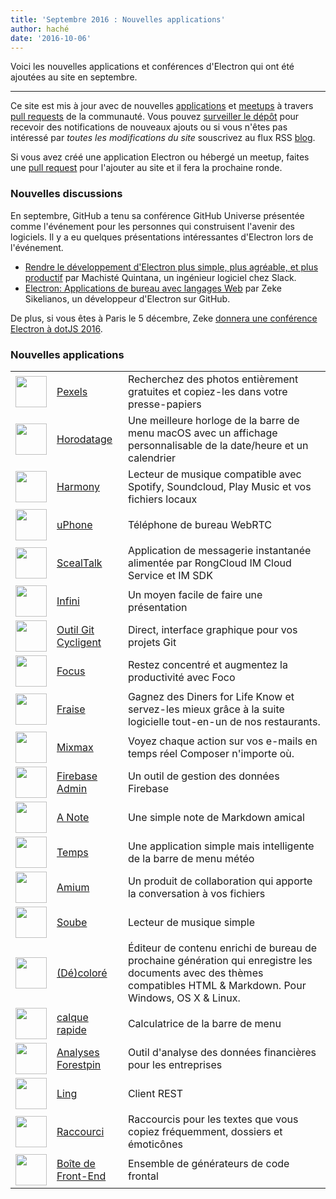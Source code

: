 ```yaml
---
title: 'Septembre 2016 : Nouvelles applications'
author: haché
date: '2016-10-06'
---
```


Voici les nouvelles applications et conférences d'Electron qui ont été ajoutées au site en septembre.

---

Ce site est mis à jour avec de nouvelles [applications](https://electronjs.org/apps) et [meetups](https://electronjs.org/community) à travers [pull requests](https://github.com/electron/electronjs.org/pulls) de la communauté. Vous pouvez [surveiller le dépôt](https://github.com/electron/electronjs.org) pour recevoir des notifications de nouveaux ajouts ou si vous n'êtes pas intéressé par _toutes les modifications du site_ souscrivez au flux RSS [blog](https://electronjs.org/feed.xml).

Si vous avez créé une application Electron ou hébergé un meetup, faites une [pull request](https://github.com/electron/electronjs.org) pour l'ajouter au site et il fera la prochaine ronde.

### Nouvelles discussions

En septembre, GitHub a tenu sa conférence GitHub Universe présentée comme l'événement pour les personnes qui construisent l'avenir des logiciels. Il y a eu quelques présentations intéressantes d'Electron lors de l'événement.

* [Rendre le développement d'Electron plus simple, plus agréable, et plus productif](https://www.youtube.com/watch?v=Eqg_IqVeI5s) par Machisté Quintana, un ingénieur logiciel chez Slack.
* [Electron: Applications de bureau avec langages Web](https://www.youtube.com/watch?v=FNHBfN8c32U) par Zeke Sikelianos, un développeur d'Electron sur GitHub.

De plus, si vous êtes à Paris le 5 décembre, Zeke [donnera une conférence Electron à dotJS 2016](https://twitter.com/dotJS/status/783615732307333120).

### Nouvelles applications

|                                                                                     |                                                           |                                                                                                                                                                    |
| ----------------------------------------------------------------------------------- | --------------------------------------------------------- | ------------------------------------------------------------------------------------------------------------------------------------------------------------------ |
| <img src='/images/apps/pexels-icon.png' width='50' />              | [Pexels](https://www.pexels.com/pro/mac-and-windows-app/) | Recherchez des photos entièrement gratuites et copiez-les dans votre presse-papiers                                                                                |
| <img src='/images/apps/timestamp-icon.png' width='50' />           | [Horodatage](https://mzdr.github.io/timestamp/)           | Une meilleure horloge de la barre de menu macOS avec un affichage personnalisable de la date/heure et un calendrier                                                |
| <img src='/images/apps/harmony-icon.png' width='50' />             | [Harmony](http://getharmony.xyz/)                         | Lecteur de musique compatible avec Spotify, Soundcloud, Play Music et vos fichiers locaux                                                                          |
| <img src='/images/apps/uphone-icon.png' width='50' />              | [uPhone](http://www.integraccs.com)                       | Téléphone de bureau WebRTC                                                                                                                                         |
| <img src='/images/apps/sealtalk-icon.png' width='50' />            | [ScealTalk](http://sealtalk.im)                           | Application de messagerie instantanée alimentée par RongCloud IM Cloud Service et IM SDK                                                                           |
| <img src='/images/apps/infinity-icon.png' width='50' />            | [Infini](https://ycosxapp.github.io)                      | Un moyen facile de faire une présentation                                                                                                                          |
| <img src='/images/apps/cycligent-git-tool-icon.png' width='50' />  | [Outil Git Cycligent](https://www.cycligent.com/git-tool) | Direct, interface graphique pour vos projets Git                                                                                                                   |
| <img src='/images/apps/foco-icon.png' width='50' />                | [Focus](https://github.com/akashnimare/foco)              | Restez concentré et augmentez la productivité avec Foco                                                                                                            |
| <img src='/images/apps/strawberry-icon.png' width='50' />          | [Fraise](https://strawberrypos.com)                       | Gagnez des Diners for Life Know et servez-les mieux grâce à la suite logicielle tout-en-un de nos restaurants.                                                     |
| <img src='/images/apps/mixmax-icon.png' width='50' />              | [Mixmax](https://mixmax.com/download)                     | Voyez chaque action sur vos e-mails en temps réel Composer n'importe où.                                                                                           |
| <img src='/images/apps/firebase-admin-icon.png' width='50' />      | [Firebase Admin](https://firebaseadmin.com)               | Un outil de gestion des données Firebase                                                                                                                           |
| <img src='/images/apps/anote-icon.png' width='50' />               | [A Note](https://github.com/AnotherNote/anote)            | Une simple note de Markdown amical                                                                                                                                 |
| <img src='/images/apps/temps-icon.png' width='50' />               | [Temps](https://jackd248.github.io/temps/)                | Une application simple mais intelligente de la barre de menu météo                                                                                                 |
| <img src='/images/apps/amium-icon.png' width='50' />               | [Amium](https://www.amium.com)                            | Un produit de collaboration qui apporte la conversation à vos fichiers                                                                                             |
| <img src='/images/apps/soube-icon.png' width='50' />               | [Soube](http://soube.diegomolina.cl)                      | Lecteur de musique simple                                                                                                                                          |
| <img src='/images/apps/un-colored-icon.png' width='50' />          | [(Dé)coloré](https://n457.github.io/Uncolored/)           | Éditeur de contenu enrichi de bureau de prochaine génération qui enregistre les documents avec des thèmes compatibles HTML & Markdown. Pour Windows, OS X & Linux. |
| <img src='/images/apps/quickcalc-icon.png' width='50' />           | [calque rapide](https://github.com/Cwoodall6/quickcalc)   | Calculatrice de la barre de menu                                                                                                                                   |
| <img src='/images/apps/forestpin-analytics-icon.png' width='50' /> | [Analyses Forestpin](http://forestpin.com/analytics)      | Outil d'analyse des données financières pour les entreprises                                                                                                       |
| <img src='/images/apps/ling-icon.png' width='50' />                | [Ling](https://github.com/talhasch/ling)                  | Client REST                                                                                                                                                        |
| <img src='/images/apps/shortexts-icon.png' width='50' />           | [Raccourci](http://shortexts.com/)                        | Raccourcis pour les textes que vous copiez fréquemment, dossiers et émoticônes                                                                                     |
| <img src='/images/apps/front-end-box-icon.png' width='50' />       | [Boîte de Front-End](http://frontendbox.io)               | Ensemble de générateurs de code frontal                                                                                                                            |


